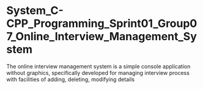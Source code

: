 # System_C-CPP_Programming_Sprint01_Group07_Online_Interview_Management_System
The online interview management system is a simple console application without graphics, specifically developed for managing interview process with facilities of adding, deleting, modifying details

